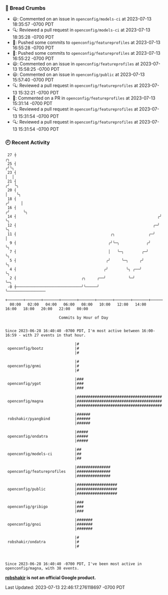 ### 🍞 Bread Crumbs

 * 😃: Commented on an issue in `openconfig/models-ci` at 2023-07-13 18:35:57 -0700 PDT
 * 🔍: Reviewed a pull request in  `openconfig/models-ci` at 2023-07-13 18:35:28 -0700 PDT
 * 🚢: Pushed some commits to `openconfig/featureprofiles` at 2023-07-13 16:55:28 -0700 PDT
 * 🚢: Pushed some commits to `openconfig/featureprofiles` at 2023-07-13 16:55:22 -0700 PDT
 * 😃: Commented on an issue in `openconfig/featureprofiles` at 2023-07-13 15:58:25 -0700 PDT
 * 😃: Commented on an issue in `openconfig/public` at 2023-07-13 15:57:40 -0700 PDT
 * 🔍: Reviewed a pull request in  `openconfig/featureprofiles` at 2023-07-13 15:32:21 -0700 PDT
 * 💬: Commented on a PR in  `openconfig/featureprofiles` at 2023-07-13 15:31:14 -0700 PDT
 * 🔍: Reviewed a pull request in  `openconfig/featureprofiles` at 2023-07-13 15:31:54 -0700 PDT
 * 🔍: Reviewed a pull request in  `openconfig/featureprofiles` at 2023-07-13 15:31:54 -0700 PDT

### 🕘 Recent Activity
```
 27 ┼                                                                    ╭╮
 25 ┤                                                                   ╭╯╰╮
 23 ┤                                                                   │  │
 21 ┤                                                                  ╭╯  ╰╮
 20 ┤                                                                  │    ╰╮
 18 ┤                                                                 ╭╯     │
 16 ┤                                                                ╭╯      ╰╮
 14 ┤                                                               ╭╯        ╰╮
 12 ┤                                                             ╭─╯          ╰╮
 11 ┤                                          ╭╮               ╭─╯             │
  9 ┤                                         ╭╯╰─╮            ╭╯               ╰╮
  7 ┤                                         │   ╰─╮        ╭─╯                 ╰╮
  5 ┤                                        ╭╯     ╰─╮     ╭╯                    ╰╮
  4 ┤                                       ╭╯        ╰╮ ╭──╯                      ╰╮
  2 ┤                             ╭╮     ╭──╯          ╰─╯                          ╰─╮
 -0 ┼─────────────────────────────╯╰─────╯                                            ╰─────────────────
    +───────+───────+───────+───────+───────+───────+───────+───────+───────+───────+───────+───────+────
  00:00   02:00   04:00   06:00   08:00   10:00   12:00   14:00   16:00   18:00   20:00   22:00   00:00   

						Commits by Hour of Day


Since 2023-06-28 16:40:40 -0700 PDT, I'm most active between 16:00-16:59 - with 27 events in that hour.

```



```
                               |#
 openconfig/bootz              |#
                               |#

                               |#
 openconfig/gnmi               |#
                               |#

                               |###
 openconfig/ygot               |###
                               |###

                               |######################################
 openconfig/magna              |######################################
                               |######################################

                               |######
 robshakir/pyangbind           |######
                               |######

                               |#####
 openconfig/ondatra            |#####
                               |#####

                               |##
 openconfig/models-ci          |##
                               |##

                               |###############
 openconfig/featureprofiles    |###############
                               |###############

                               |##################
 openconfig/public             |##################
                               |##################

                               |###
 openconfig/gribigo            |###
                               |###

                               |#######
 openconfig/gnoi               |#######
                               |#######

                               |#
 robshakir/ondatra             |#
                               |#



Since 2023-06-28 16:40:40 -0700 PDT, I've been most active in openconfig/magna, with 38 events.

```
**[robshakir](mailto:robjs@google.com) is not an official Google product.**  


Last Updated: 2023-07-13 22:46:17.276118697 -0700 PDT
